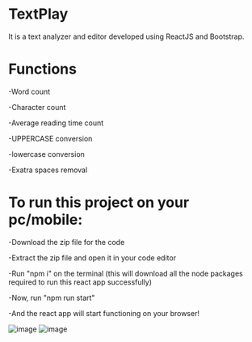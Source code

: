 # TextPlay 

It is a text analyzer and editor developed using ReactJS and Bootstrap.


# Functions

-Word count

-Character count

-Average reading time count

-UPPERCASE conversion

-lowercase conversion

-Exatra spaces removal


# To run this project on your pc/mobile:

-Download the zip file for the code

-Extract the zip file and open it in your code editor

-Run "npm i" on the terminal (this will download all the node packages required to run this react app successfully)

-Now, run "npm run start"

-And the react app will start functioning on your browser!

![image](https://user-images.githubusercontent.com/61621645/159871116-47079964-1792-4d8a-930f-a40cbd213c74.png)
![image](https://user-images.githubusercontent.com/61621645/159871432-0b9e5597-c68b-47ea-8ee1-cd0e5c5a7801.png)



